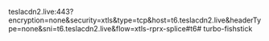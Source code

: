 teslacdn2.live:443?encryption=none&security=xtls&type=tcp&host=t6.teslacdn2.live&headerType=none&sni=t6.teslacdn2.live&flow=xtls-rprx-splice#t6# turbo-fishstick
